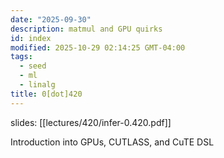 ```yaml
---
date: "2025-09-30"
description: matmul and GPU quirks
id: index
modified: 2025-10-29 02:14:25 GMT-04:00
tags:
  - seed
  - ml
  - linalg
title: 0[dot]420
---
```


slides: [[lectures/420/infer-0.420.pdf]]

Introduction into GPUs, CUTLASS, and CuTE DSL
